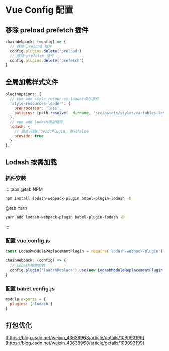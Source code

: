 # Vue Config 配置

## 移除 preload prefetch 插件

```js
chainWebpack: (config) => {
  // 移除 preload 插件
  config.plugins.delete('preload')
  // 移除 prefetch 插件
  config.plugins.delete('prefetch')
}
```

## 全局加载样式文件

```js
pluginOptions: {
  // vue add style-resources-loader添加插件
  'style-resources-loader': {
    preProcessor: 'less',
    patterns: [path.resolve(__dirname, 'src/assets/styles/variables.less')]
  },
  // vue add lodash添加插件
  lodash: {
    // 是否开启ProvidePlugin, 默认false
    provide: true
  }
},
```

## Lodash 按需加载

### 插件安装

::: tabs
@tab NPM

```sh
npm install lodash-webpack-plugin babel-plugin-lodash -D
```

@tab Yarn

```sh
yarn add lodash-webpack-plugin babel-plugin-lodash -D
```

:::

### 配置 vue.config.js

```javascript
const LodashModuleReplacementPlugin = require('lodash-webpack-plugin')

chainWebpack: (config) => {
  // lodash按需加载
  config.plugin('loadshReplace').use(new LodashModuleReplacementPlugin())
}
```

### 配置 babel.config.js

```javascript
module.exports = {
  plugins: ['lodash']
}
```

## 打包优化

[https://blog.csdn.net/weixin_43638968/article/details/109093199](https://blog.csdn.net/weixin_43638968/article/details/109093199)
